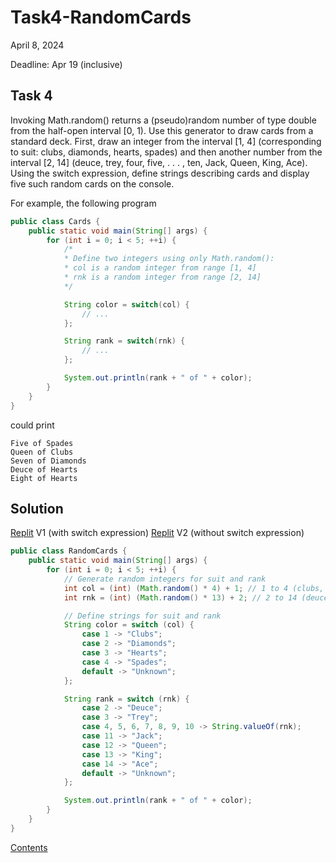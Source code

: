 # Task4-RandomCards

April 8, 2024

Deadline: Apr 19 (inclusive)  

## Task 4  

Invoking Math.random() returns a (pseudo)random number of type double from the half-open interval [0, 1). Use this generator to draw cards from a standard deck. First, draw an integer from the interval [1, 4] (corresponding to suit: clubs, diamonds, hearts, spades) and then another number from the interval [2, 14] (deuce, trey, four, five, . . . , ten, Jack, Queen, King, Ace). Using the switch expression, define strings describing cards and display five such random cards on the console. 

For example, the following program  

```java
public class Cards {
    public static void main(String[] args) {
        for (int i = 0; i < 5; ++i) {
            /*
            * Define two integers using only Math.random():
            * col is a random integer from range [1, 4]
            * rnk is a random integer from range [2, 14]
            */

            String color = switch(col) {
                // ...
            };

            String rank = switch(rnk) {
                // ...
            };

            System.out.println(rank + " of " + color);
        }
    }
}
```

could print  
  
```
Five of Spades  
Queen of Clubs  
Seven of Diamonds  
Deuce of Hearts  
Eight of Hearts  
```

## Solution

[Replit](https://replit.com/@piecucci/Task4RandomCards) V1 (with switch expression)
[Replit](https://replit.com/@piecucci/Task4RandomCardsV2) V2 (without switch expression)

```java
public class RandomCards {
    public static void main(String[] args) {
        for (int i = 0; i < 5; ++i) {
            // Generate random integers for suit and rank
            int col = (int) (Math.random() * 4) + 1; // 1 to 4 (clubs, diamonds, hearts, spades)
            int rnk = (int) (Math.random() * 13) + 2; // 2 to 14 (deuce to Ace)

            // Define strings for suit and rank
            String color = switch (col) {
                case 1 -> "Clubs";
                case 2 -> "Diamonds";
                case 3 -> "Hearts";
                case 4 -> "Spades";
                default -> "Unknown";
            };

            String rank = switch (rnk) {
                case 2 -> "Deuce";
                case 3 -> "Trey";
                case 4, 5, 6, 7, 8, 9, 10 -> String.valueOf(rnk);
                case 11 -> "Jack";
                case 12 -> "Queen";
                case 13 -> "King";
                case 14 -> "Ace";
                default -> "Unknown";
            };

            System.out.println(rank + " of " + color);
        }
    }
}

```
[Contents](https://github.com/Java-PJATK/00.Contents)
